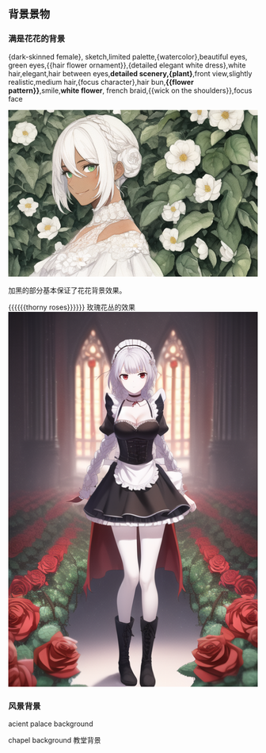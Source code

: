 ## 背景景物

### 满是花花的背景

{dark-skinned female}, sketch,limited palette,{watercolor},beautiful eyes, green eyes,{{hair flower ornament}},{detailed elegant white dress},white hair,elegant,hair between eyes,**detailed scenery,{plant}**,front view,slightly realistic,medium hair,{focus character},hair bun,**{{flower pattern}}**,smile,**white flower**, french braid,{{wick on the shoulders}},focus face

![image](../pic_stoarge/NovelAi%20pic/%7Bdark-skinned%20female%7D,%20sketch,limited%20palette,%7Bwatercolor%7D,beautiful%20eyes,%20green%20s-2008767696.png)

加黑的部分基本保证了花花背景效果。

{{{{{{thorny roses}}}}}} 玫瑰花丛的效果
![image](../pic_stoarge/NovelAi%20pic/1gil,%20white%20hair,%20long%20curls,%20long%20hair,%20braids,%20%7B%7B%7B%7B%7Bfrilly%20maid%20clothes%7D%7D%7D%7D%7D,%20s-2262862925.png)

### 风景背景

acient palace background

chapel background 教堂背景
